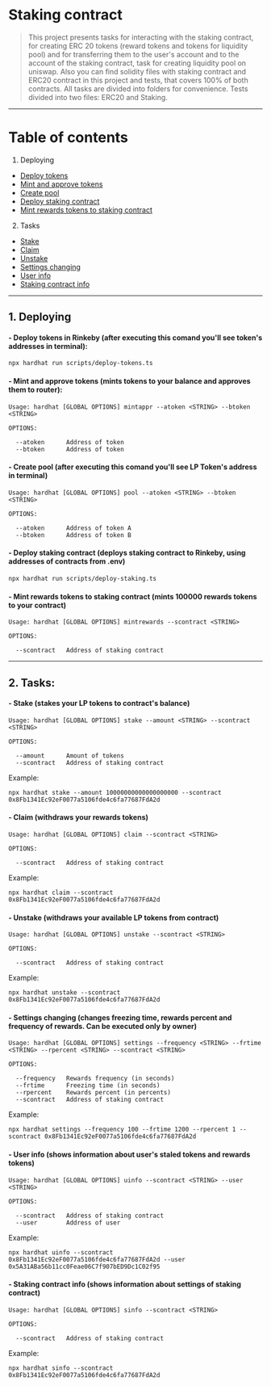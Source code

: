 # Staking contract

>This project presents tasks for interacting with the staking contract, for creating ERC 20 tokens (reward tokens and tokens for liquidity pool) and for transferring them to the user's account and to the account of the staking contract, task for creating liquidity pool on uniswap. Also you can find solidity files with staking contract and ERC20 contract in this project and tests, that covers 100% of both contracts. All tasks are divided into folders for convenience. Tests divided into two files: ERC20 and Staking.
-------------------------
# Table of contents
1. Deploying
 + [Deploy tokens](#Deploy-tokens)
 + [Mint and approve tokens](#Mintappr)
 + [Create pool](#Pool)
 + [Deploy staking contract](#Deploy-staking)
 + [Mint rewards tokens to staking contract](#MintSC)
2. Tasks
 + [Stake](#Stake)
 + [Claim](#Claim)
 + [Unstake](#Unstake)
 + [Settings changing](#Settings)
 + [User info](#Uinfo)
 + [Staking contract info](#Sinfo)
-------------------------
## 1. Deploying

#### <a name="Deploy-tokens"></a> - Deploy tokens in Rinkeby (after executing this comand you'll see token's addresses in terminal):
```shell
npx hardhat run scripts/deploy-tokens.ts
```
#### <a name="Mintappr"></a> - Mint and approve tokens (mints tokens to your balance and approves them to router):
```shell
Usage: hardhat [GLOBAL OPTIONS] mintappr --atoken <STRING> --btoken <STRING>

OPTIONS:

  --atoken      Address of token 
  --btoken      Address of token 
```
#### <a name="Pool"></a> - Create pool (after executing this comand you'll see LP Token's address in terminal)
```shell
Usage: hardhat [GLOBAL OPTIONS] pool --atoken <STRING> --btoken <STRING>

OPTIONS:

  --atoken      Address of token A 
  --btoken      Address of token B 
```
#### <a name="Deploy-staking"></a> - Deploy staking contract (deploys staking contract to Rinkeby, using addresses of contracts from .env)
```shell
npx hardhat run scripts/deploy-staking.ts
```

#### <a name="MintSC"></a> - Mint rewards tokens to staking contract (mints 100000 rewards tokens to your contract)
```shell
Usage: hardhat [GLOBAL OPTIONS] mintrewards --scontract <STRING>

OPTIONS:

  --scontract   Address of staking contract 
```

-------------------------
## 2. Tasks:

#### <a name="Stake"></a> - Stake (stakes your LP tokens to contract's balance)
```shell
Usage: hardhat [GLOBAL OPTIONS] stake --amount <STRING> --scontract <STRING>

OPTIONS:

  --amount      Amount of tokens 
  --scontract   Address of staking contract 
```
Example:
```shell
npx hardhat stake --amount 10000000000000000000 --scontract 0x8Fb1341Ec92eF0077a5106fde4c6fa77687FdA2d
```
 
#### <a name="Claim"></a> - Claim (withdraws your rewards tokens)
```shell
Usage: hardhat [GLOBAL OPTIONS] claim --scontract <STRING>

OPTIONS:

  --scontract   Address of staking contract 
```
Example:
```shell
npx hardhat claim --scontract 0x8Fb1341Ec92eF0077a5106fde4c6fa77687FdA2d
```

#### <a name="Unstake"></a> - Unstake (withdraws your available LP tokens from contract)
```shell
Usage: hardhat [GLOBAL OPTIONS] unstake --scontract <STRING>

OPTIONS:

  --scontract   Address of staking contract 
```
Example:
```shell
npx hardhat unstake --scontract 0x8Fb1341Ec92eF0077a5106fde4c6fa77687FdA2d
```
#### <a name="Settings"></a> - Settings changing (changes freezing time, rewards percent and frequency of rewards. Can be executed only by owner)
```shell
Usage: hardhat [GLOBAL OPTIONS] settings --frequency <STRING> --frtime <STRING> --rpercent <STRING> --scontract <STRING>

OPTIONS:

  --frequency   Rewards frequency (in seconds) 
  --frtime      Freezing time (in seconds) 
  --rpercent    Rewards percent (in percents) 
  --scontract   Address of staking contract 
```
Example:
```shell
npx hardhat settings --frequency 100 --frtime 1200 --rpercent 1 --scontract 0x8Fb1341Ec92eF0077a5106fde4c6fa77687FdA2d
```
#### <a name="Uinfo"></a> - User info (shows information about user's staled tokens and rewards tokens)
```shell
Usage: hardhat [GLOBAL OPTIONS] uinfo --scontract <STRING> --user <STRING>

OPTIONS:

  --scontract   Address of staking contract 
  --user        Address of user 
```
Example:
```shell
npx hardhat uinfo --scontract 0x8Fb1341Ec92eF0077a5106fde4c6fa77687FdA2d --user 0x5A31ABa56b11cc0Feae06C7f907bED9Dc1C02f95
```

#### <a name="Sinfo"></a> - Staking contract info (shows information about settings of staking contract)
```shell
Usage: hardhat [GLOBAL OPTIONS] sinfo --scontract <STRING>

OPTIONS:

  --scontract   Address of staking contract 
```
Example:
```shell
npx hardhat sinfo --scontract 0x8Fb1341Ec92eF0077a5106fde4c6fa77687FdA2d
```
